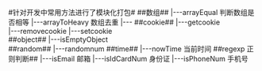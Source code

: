 #针对开发中常用方法进行了模块化打包#
##数组##
|---arrayEqual  判断数组是否相等
|---arrayToHeavy  数组去重
|---
##cookie##
|---getcookie   
|---removecookie
|---setcookie   
##object##
|---isEmptyObject  
##random##
|---randomnum
##time##
|---nowTime  当前时间
##regexp 正则判断##
|---isEmail   邮箱
|---isIdCardNum 身份证
|---isPhoneNum  手机号
